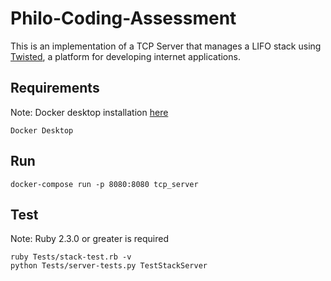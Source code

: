 # Philo-Coding-Assessment

This is an implementation of a TCP Server that manages a LIFO stack using 
[Twisted](https://docs.twisted.org/en/twisted-18.7.0/core/howto/servers.html), a platform for developing internet applications.

## Requirements 
Note: Docker desktop installation [here](https://docs.docker.com/get-docker/)
```
Docker Desktop
```

## Run
```
docker-compose run -p 8080:8080 tcp_server
```

## Test
Note: Ruby 2.3.0 or greater is required
```
ruby Tests/stack-test.rb -v 
python Tests/server-tests.py TestStackServer
```

